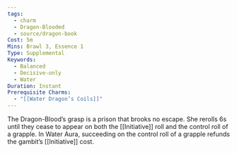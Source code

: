```yaml
---
tags:
  - charm
  - Dragon-Blooded
  - source/dragon-book
Cost: 5m
Mins: Brawl 3, Essence 1
Type: Supplemental
Keywords:
  - Balanced
  - Decisive-only
  - Water
Duration: Instant
Prerequisite Charms:
  - "[[Water Dragon’s Coils]]"
---
```

The Dragon-Blood’s grasp is a prison that brooks no escape. She rerolls 6s until they cease to appear on both the [[Initiative]] roll and the control roll of a grapple. In Water Aura, succeeding on the control roll of a grapple refunds the gambit’s [[Initiative]] cost.